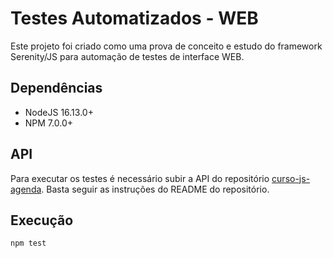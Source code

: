 # Testes Automatizados - WEB
Este projeto foi criado como uma prova de conceito e estudo do framework Serenity/JS para automação de testes de interface WEB.

## Dependências
* NodeJS 16.13.0+
* NPM 7.0.0+

## API
Para executar os testes é necessário subir a API do repositório [curso-js-agenda](https://github.com/victorguerra1406/curso-js-agenda). Basta seguir as instruções do README do repositório.

## Execução
```shell
npm test
```

